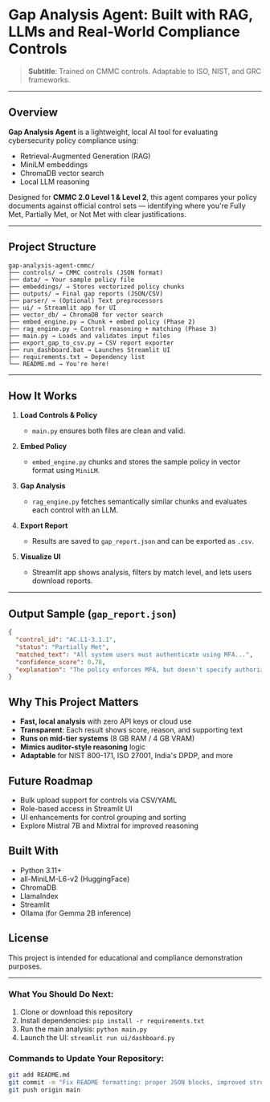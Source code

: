 # Gap Analysis Agent: Built with RAG, LLMs and Real-World Compliance Controls

> **Subtitle**: Trained on CMMC controls. Adaptable to ISO, NIST, and GRC frameworks.

---

## Overview

**Gap Analysis Agent** is a lightweight, local AI tool for evaluating cybersecurity policy compliance using:
- Retrieval-Augmented Generation (RAG)
- MiniLM embeddings
- ChromaDB vector search
- Local LLM reasoning

Designed for **CMMC 2.0 Level 1 & Level 2**, this agent compares your policy documents against official control sets — identifying where you're Fully Met, Partially Met, or Not Met with clear justifications.

---

## Project Structure

```
gap-analysis-agent-cmmc/
├── controls/ → CMMC controls (JSON format)
├── data/ → Your sample policy file
├── embeddings/ → Stores vectorized policy chunks
├── outputs/ → Final gap reports (JSON/CSV)
├── parser/ → (Optional) Text preprocessors
├── ui/ → Streamlit app for UI
├── vector_db/ → ChromaDB for vector search
├── embed_engine.py → Chunk + embed policy (Phase 2)
├── rag_engine.py → Control reasoning + matching (Phase 3)
├── main.py → Loads and validates input files
├── export_gap_to_csv.py → CSV report exporter
├── run_dashboard.bat → Launches Streamlit UI
├── requirements.txt → Dependency list
└── README.md → You're here!
```

---

## How It Works

1. **Load Controls & Policy**
   - `main.py` ensures both files are clean and valid.

2. **Embed Policy**
   - `embed_engine.py` chunks and stores the sample policy in vector format using `MiniLM`.

3. **Gap Analysis**
   - `rag_engine.py` fetches semantically similar chunks and evaluates each control with an LLM.

4. **Export Report**
   - Results are saved to `gap_report.json` and can be exported as `.csv`.

5. **Visualize UI**
   - Streamlit app shows analysis, filters by match level, and lets users download reports.

---

## Output Sample (`gap_report.json`)

```json
{
  "control_id": "AC.L1-3.1.1",
  "status": "Partially Met",
  "matched_text": "All system users must authenticate using MFA...",
  "confidence_score": 0.78,
  "explanation": "The policy enforces MFA, but doesn't specify authorized user limitations."
}
```

## Why This Project Matters

- **Fast, local analysis** with zero API keys or cloud use
- **Transparent**: Each result shows score, reason, and supporting text
- **Runs on mid-tier systems** (8 GB RAM / 4 GB VRAM)
- **Mimics auditor-style reasoning** logic
- **Adaptable** for NIST 800-171, ISO 27001, India's DPDP, and more

## Future Roadmap

- Bulk upload support for controls via CSV/YAML
- Role-based access in Streamlit UI
- UI enhancements for control grouping and sorting
- Explore Mistral 7B and Mixtral for improved reasoning

## Built With

- Python 3.11+
- all-MiniLM-L6-v2 (HuggingFace)
- ChromaDB
- LlamaIndex
- Streamlit
- Ollama (for Gemma 2B inference)

## License

This project is intended for educational and compliance demonstration purposes.

---

### What You Should Do Next:

1. Clone or download this repository
2. Install dependencies: `pip install -r requirements.txt`
3. Run the main analysis: `python main.py`
4. Launch the UI: `streamlit run ui/dashboard.py`

### Commands to Update Your Repository:

```bash
git add README.md
git commit -m "Fix README formatting: proper JSON blocks, improved structure"
git push origin main
```

